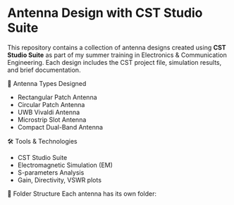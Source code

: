 # Antenna Design with CST Studio Suite

This repository contains a collection of antenna designs created using **CST Studio Suite** as part of my summer training in Electronics & Communication Engineering. Each design includes the CST project file, simulation results, and brief documentation.

📡 Antenna Types Designed
- Rectangular Patch Antenna
- Circular Patch Antenna
- UWB Vivaldi Antenna
- Microstrip Slot Antenna
- Compact Dual-Band Antenna

🛠 Tools & Technologies
- CST Studio Suite
- Electromagnetic Simulation (EM)
- S-parameters Analysis
- Gain, Directivity, VSWR plots

📁 Folder Structure
Each antenna has its own folder:
